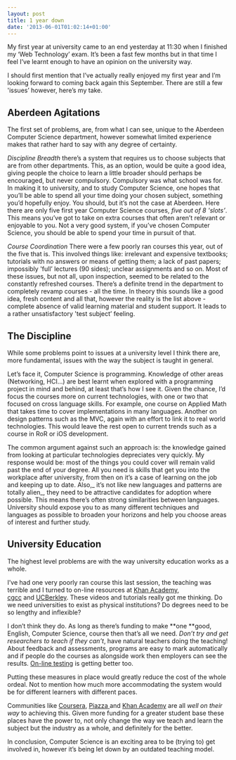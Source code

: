 ```yaml
---
layout: post
title: 1 year down
date: '2013-06-01T01:02:14+01:00'
---
```

My first year at university came to an end yesterday at 11:30 when I finished
my ‘Web Technology’ exam. It’s been a fast few months but in that time I feel
I’ve learnt enough to have an opinion on the university way.

I should first mention that I’ve actually really enjoyed my first year and I’m
looking forward to coming back again this September. There are still a few
'issues’ however, here’s my take.

## Aberdeen Agitations
The first set of problems, are, from what I can see,
unique to the Aberdeen Computer Science department, however somewhat limited
experience makes that rather hard to say with any degree of certainty.

_Discipline Breadth_ there’s a system that requires us to choose subjects that
are from other departments. This, as an option, would be quite a good idea,
giving people the choice to learn a little broader should perhaps be
encouraged, but never compulsory. Compulsory was what school was for. In making
it to university, and to study Computer Science, one hopes that you’ll be able
to spend all your time doing your chosen subject, something you’d hopefully
enjoy. You should, but it’s not the case at Aberdeen. Here there are only five
first year Computer Science courses, _five out of 8 'slots’_. This means you’ve
got to take on extra courses that often aren’t relevant or enjoyable to you.
Not a very good system, if you’ve chosen Computer Science, you should be able
to spend your time in pursuit of that.

_Course Coordination_ There were a few poorly ran courses this year, out of the
five that is. This involved things like: irrelevant and expensive textbooks;
tutorials with no answers or means of getting them; a lack of past papers;
impossibly 'full’ lectures (90 sides); unclear assignments and so on. Most of
these issues, but not all, upon inspection, seemed to be related to the
constantly refreshed courses. There’s a definite trend in the department to
completely revamp courses - all the time. In theory this sounds like a good
idea, fresh content and all that, however the reality is the list above -
complete absence of valid learning material and student support. It leads to a
rather unsatisfactory 'test subject’ feeling.

## The Discipline
While some problems point to issues at a university level I
think there are,  more fundamental, issues with the way the subject is taught
in general.

Let’s face it, Computer Science is programming. Knowledge of other areas
(Networking, HCI…) are best learnt when explored with a programming project in
mind and behind, at least that’s how I see it. Given the chance, I’d focus the
courses more on current technologies, with one or two that focused on cross
language skills. For example, one course on Applied Math that takes time to
cover implementations in many languages. Another on design patterns such as the
MVC, again with an effort to link it to real world technologies. This would
leave the rest open to current trends such as a course in RoR or iOS
development.

The common argument against such an approach is: the knowledge gained from
looking at particular technologies depreciates very quickly. My response would
be: most of the things you could cover will remain valid past the end of your
degree. All you need is skills that get you into the workplace after
university, from then on it’s a case of learning on the job and keeping up to
date. Also,_ it’s not like new languages and patterns are totally alien_, they
need to be attractive candidates for adoption where possible. This means
there’s often strong similarities between languages. University should expose
you to as many different techniques and languages as possible to broaden your
horizons and help you choose areas of interest and further study.

## University Education
The highest level problems are with the way university education works as a
whole.

I’ve had one very poorly ran course this last session, the teaching was
terrible and I turned to on-line resources at [Khan
Academy](https://www.khanacademy.org/),
[cgcc](http://www.youtube.com/user/cgcclive) and [UCBerkley](http://www.youtube.com/user/UCBerkeley).
These videos and tutorials really got me thinking. Do we need universities to
exist as physical institutions? Do degrees need to be so lengthy and
inflexible?

I don’t think they do. As long as there’s funding to make **one **good,
English, Computer Science, course then that’s all we need. _Don’t try and get
researchers to teach if they can’t_, have natural teachers doing the teaching!
About feedback and assessments, programs are easy to mark automatically and if
people do the courses as alongside work then employers can see the results.
[On-line testing](/blog/2013/03/16/evil-e-assessments) is getting better
too.

Putting these measures in place would greatly reduce the cost of the whole
ordeal. Not to mention how much more accommodating the system would be for
different learners with different paces.

Communities like [Coursera](https://www.coursera.org/), [Piazza
](https://piazza.com/)and [Khan Academy](https://www.khanacademy.org/) are all
_well on their way_ to achieving this. Given more funding for a greater student
base these places have the power to, not only change the way we teach and learn
the subject but the industry as a whole, and definitely for the better.

In conclusion, Computer Science is an exciting area to be (trying to) get
involved in, however it’s being let down by an outdated teaching model.
